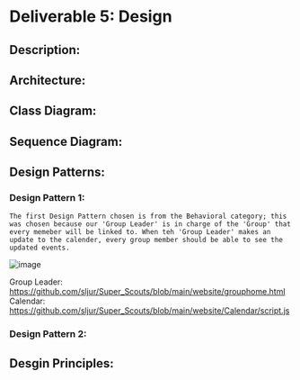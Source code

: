 # Deliverable 5: Design

## Description:

## Architecture:

## Class Diagram:

## Sequence Diagram:

## Design Patterns:

### Design Pattern 1:
    The first Design Pattern chosen is from the Behavioral category; this was chosen because our 'Group Leader' is in charge of the 'Group' that every memeber will be linked to. When teh 'Group Leader' makes an update to the calender, every group member should be able to see the updated events.
   ![image](https://github.com/sljur/Super_Scouts/assets/116686483/b5b90ae3-3527-4a79-a155-5fc8a56e08ab)
   
Group Leader: https://github.com/sljur/Super_Scouts/blob/main/website/grouphome.html
Calendar: https://github.com/sljur/Super_Scouts/blob/main/website/Calendar/script.js

### Design Pattern 2:

## Desgin Principles:
